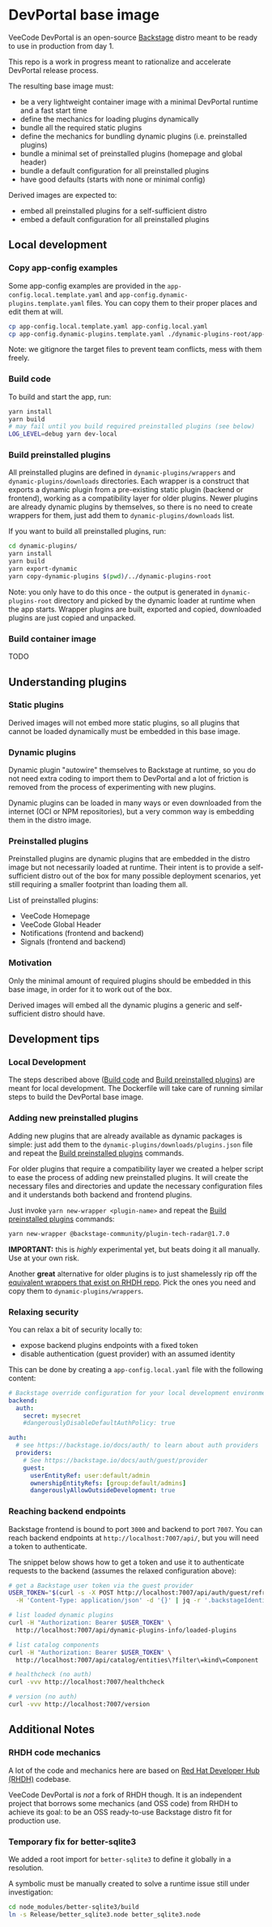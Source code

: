 # DevPortal base image

VeeCode DevPortal is an open-source [Backstage](https://backstage.io) distro meant to be ready to use in production from day 1.

This repo is a work in progress meant to rationalize and accelerate DevPortal release process.

The resulting base image must:

- be a very lightweight container image with a minimal DevPortal runtime and a fast start time
- define the mechanics for loading plugins dynamically
- bundle all the required static plugins
- define the mechanics for bundling dynamic plugins (i.e. preinstalled plugins)
- bundle a minimal set of preinstalled plugins (homepage and global header)
- bundle a default configuration for all preinstalled plugins
- have good defaults (starts with none or minimal config)

Derived images are expected to:

- embed all preinstalled plugins for a self-sufficient distro
- embed a default configuration for all preinstalled plugins

## Local development

### Copy app-config examples

Some app-config examples are provided in the `app-config.local.template.yaml` and `app-config.dynamic-plugins.template.yaml` files. You can copy them to their proper places and edit them at will.

```sh
cp app-config.local.template.yaml app-config.local.yaml
cp app-config.dynamic-plugins.template.yaml ./dynamic-plugins-root/app-config.dynamic-plugins.yaml
```

Note: we gitignore the target files to prevent team conflicts, mess with them freely.

### Build code

To build and start the app, run:

```sh
yarn install
yarn build
# may fail until you build required preinstalled plugins (see below)
LOG_LEVEL=debug yarn dev-local
```

### Build preinstalled plugins

All preinstalled plugins are defined in `dynamic-plugins/wrappers` and `dynamic-plugins/downloads` directories. Each wrapper is a construct that exports a dynamic plugin from a pre-existing static plugin (backend or frontend), working as a compatibility layer for older plugins. Newer plugins are already dynamic plugins by themselves, so there is no need to create wrappers for them, just add them to `dynamic-plugins/downloads` list.

If you want to build all preinstalled plugins, run:

```sh
cd dynamic-plugins/
yarn install
yarn build
yarn export-dynamic
yarn copy-dynamic-plugins $(pwd)/../dynamic-plugins-root
```

Note: you only have to do this once - the output is generated in `dynamic-plugins-root` directory and picked by the dynamic loader at runtime when the app starts. Wrapper plugins are built, exported and copied, downloaded plugins are just copied and unpacked.

### Build container image

TODO

## Understanding plugins

### Static plugins

Derived images will not embed more static plugins, so all plugins that cannot be loaded dynamically must be embedded in this base image.

### Dynamic plugins

Dynamic plugin "autowire" themselves to Backstage at runtime, so you do not need extra coding to import them to DevPortal and a lot of friction is removed from the process of experimenting with new plugins.

Dynamic plugins can be loaded in many ways or even downloaded from the internet (OCI or NPM repositories), but a very common way is embedding them in the distro image.

### Preinstalled plugins

Preinstalled plugins are dynamic plugins that are embedded in the distro image but not necessarily loaded at runtime. Their intent is to provide a self-sufficient distro out of the box for many possible deployment scenarios, yet still requiring a smaller footprint than loading them all.

List of preinstalled plugins:

- VeeCode Homepage
- VeeCode Global Header
- Notifications (frontend and backend)
- Signals (frontend and backend)

### Motivation

Only the minimal amount of required plugins should be embedded in this base image, in order for it to work out of the box.

Derived images will embed all the dynamic plugins a generic and self-sufficient distro should have.

## Development tips

### Local Development

The steps described above ([Build code](#build-code) and [Build preinstalled plugins](#build-preinstalled-plugins)) are meant for local development. The Dockerfile will take care of running similar steps to build the DevPortal base image.

### Adding new preinstalled plugins

Adding new plugins that are already available as dynamic packages is simple: just add them to the `dynamic-plugins/downloads/plugins.json` file and repeat the [Build preinstalled plugins](#build-preinstalled-plugins) commands.

For older plugins that require a compatibility layer we created a helper script to ease the process of adding new preinstalled plugins. It will create the necessary files and directories and update the necessary configuration files and it understands both backend and frontend plugins.

Just invoke `yarn new-wrapper <plugin-name>` and repeat the [Build preinstalled plugins](#build-preinstalled-plugins) commands:

```sh
yarn new-wrapper @backstage-community/plugin-tech-radar@1.7.0
```

**IMPORTANT:** this is *highly* experimental yet, but beats doing it all manually. Use at your own risk.

Another **great** alternative for older plugins is to just shamelessly rip off the [equivalent wrappers that exist on RHDH repo](https://github.com/redhat-developer/rhdh/tree/main/dynamic-plugins/wrappers). Pick the ones you need and copy them to `dynamic-plugins/wrappers`.

### Relaxing security

You can relax a bit of security locally to:

- expose backend plugins endpoints with a fixed token
- disable authentication (guest provider) with an assumed identity

This can be done by creating a `app-config.local.yaml` file with the following content:

```yaml
# Backstage override configuration for your local development environment
backend:
  auth:
    secret: mysecret
    #dangerouslyDisableDefaultAuthPolicy: true

auth:
  # see https://backstage.io/docs/auth/ to learn about auth providers
  providers:
    # See https://backstage.io/docs/auth/guest/provider
    guest:
      userEntityRef: user:default/admin
      ownershipEntityRefs: [group:default/admins]
      dangerouslyAllowOutsideDevelopment: true
```

### Reaching backend endpoints

Backstage frontend is bound to port `3000` and backend to port `7007`. You can reach backend endpoints at `http://localhost:7007/api/`, but you will need a token to authenticate.

The snippet below shows how to get a token and use it to authenticate requests to the backend (assumes the relaxed configuration above):

```sh
# get a Backstage user token via the guest provider
USER_TOKEN="$(curl -s -X POST http://localhost:7007/api/auth/guest/refresh \
  -H 'Content-Type: application/json' -d '{}' | jq -r '.backstageIdentity.token')"

# list loaded dynamic plugins
curl -H "Authorization: Bearer $USER_TOKEN" \
  http://localhost:7007/api/dynamic-plugins-info/loaded-plugins

# list catalog components
curl -H "Authorization: Bearer $USER_TOKEN" \
  http://localhost:7007/api/catalog/entities\?filter\=kind\=Component

# healthcheck (no auth)
curl -vvv http://localhost:7007/healthcheck

# version (no auth)
curl -vvv http://localhost:7007/version
```

## Additional Notes

### RHDH code mechanics

A lot of the code and mechanics here are based on [Red Hat Developer Hub (RHDH)](https://github.com/redhat-developer/rhdh) codebase.

VeeCode DevPortal is *not* a fork of RHDH though. It is an independent project that borrows some mechanics (and OSS code) from RHDH to achieve its goal: to be an OSS ready-to-use Backstage distro fit for production use.

### Temporary fix for better-sqlite3

We added a root import for `better-sqlite3` to define it globally in a resolution.

A symbolic must be manually created to solve a runtime issue still under investigation:

```sh
cd node_modules/better-sqlite3/build
ln -s Release/better_sqlite3.node better_sqlite3.node
```
